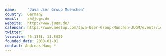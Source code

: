 ```yaml
---
name:     "Java User Group Muenchen"
country:  Germany
email:    ah@jugm.de
website:  http://www.jugm.de/
calendar: https://www.meetup.com/Java-User-Group-Munchen-JUGM/events/ical/
twitter:  
location: 48.1351, 11.5820
founded_date: 2000-01-01
contact: Andreas Haug *
---
```

